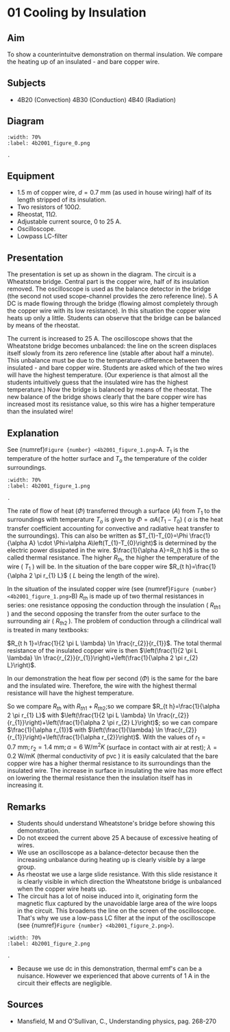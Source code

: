 # 01 Cooling by Insulation 
    
  
## Aim   
 To show a counterintuitve demonstration on thermal insulation. We compare the heating up of an insulated - and bare copper wire.    
  
## Subjects   
* 4B20 (Convection) 4B30 (Conduction) 4B40 (Radiation)   

## Diagram
   
```{figure} figures/figure_0.png  
:width: 70%  
:label: 4b2001_figure_0.png  

. 
```

## Equipment
- $1.5 \mathrm{~m}$ of copper wire, $d=0.7 \mathrm{~mm}$ (as used in house wiring) half of its length stripped of its insulation.
- Two resistors of $100 \Omega$.
- Rheostat, $11 \Omega$.
- Adjustable current source, $0$ to $25\mathrm{~A}$.
- Oscilloscope.
- Lowpass LC-filter
  
## Presentation   
The presentation is set up as shown in the diagram. The circuit is a Wheatstone bridge. Central part is the copper wire, half of its insulation removed. The oscilloscope is used as the balance detector in the bridge (the second not used scope-channel provides the zero reference line). $5 \mathrm{~A}$ DC is made flowing through the bridge (flowing almost completely through the copper wire with its low resistance). In this situation the copper wire heats up only a little. Students can observe that the bridge can be balanced by means of the rheostat.

The current is increased to $25\mathrm{~A}$. The oscilloscope shows that the Wheatstone bridge becomes unbalanced: the line on the screen displaces itself slowly from its zero reference line (stable after about half a minute). This unbalance must be due to the temperature-difference between the insulated - and bare copper wire. Students are asked which of the two wires will have the highest temperature. (Our experience is that almost all the students intuitively guess that the insulated wire has the highest temperature.) Now the bridge is balanced by means of the rheostat. The new balance of the bridge shows clearly that the bare copper wire has increased most its resistance value, so this wire has a higher temperature than the insulated wire!   
  
## Explanation   
See {numref}`Figure {number} <4b2001_figure_1.png>`A. $T_{1}$ is the temperature of the hotter surface and $T_{o}$ the temperature of the colder surroundings.   
```{figure} figures/figure_1.png  
:width: 70%  
:label: 4b2001_figure_1.png  

. 
```
The rate of flow of heat $(\Phi)$ transferred through a surface $(A)$ from $T_{1}$ to the surroundings with temperature $T_{o}$ is given by $\Phi=\alpha A\left(T_{1}-T_{0}\right)$ ( $\alpha$ is the heat transfer coefficient accounting for convective and radiative heat transfer to the surroundings). This can also be written as $T_{1}-T_{0}=\Phi \frac{1}{\alpha A} \cdot \Phi=\alpha A\left(T_{1}-T_{0}\right)$ is determined by the electric power dissipated in the wire. $\frac{1}{\alpha A}=R_{t h}$ is the so called thermal resistance. The higher $R_{t h}$, the higher the temperature of the wire ( $T_{1}$ ) will be. In the situation of the bare copper wire $R_{t h}=\frac{1}{\alpha 2 \pi r_{1} L}$ ( $L$ being the length of the wire).

In the situation of the insulated copper wire (see {numref}`Figure {number} <4b2001_figure_1.png>`B) $R_{t h}$ is made up of two thermal resistances in series: one resistance opposing the conduction through the insulation ( $R_{t h 1}$ ) and the second opposing the transfer from the outer surface to the surrounding air ( $R_{\text {th2 }}$ ). The problem of conduction through a cilindrical wall is treated in many textbooks:

$R_{t h 1}=\frac{1}{2 \pi L \lambda} \ln \frac{r_{2}}{r_{1}}$. The total thermal resistance of the insulated copper wire is then $\left(\frac{1}{2 \pi L \lambda} \ln \frac{r_{2}}{r_{1}}\right)+\left(\frac{1}{\alpha 2 \pi r_{2} L}\right)$.

In our demonstration the heat flow per second $(\Phi)$ is the same for the bare and the insulated wire. Therefore, the wire with the highest thermal resistance will have the highest temperature.

So we compare $R_{t h}$ with $R_{t h 1}+R_{t h 2}$;so we compare $R_{t h}=\frac{1}{\alpha 2 \pi r_{1} L}$ with $\left(\frac{1}{2 \pi L \lambda} \ln \frac{r_{2}}{r_{1}}\right)+\left(\frac{1}{\alpha 2 \pi r_{2} L}\right)$; so we can compare $\frac{1}{\alpha r_{1}}$ with $\left(\frac{1}{\lambda} \ln \frac{r_{2}}{r_{1}}\right)+\left(\frac{1}{\alpha r_{2}}\right)$. With the values of $r_{1}=0.7 \mathrm{~mm} ; r_{2}=1.4 \mathrm{~mm} ; \alpha=6 \mathrm{~W} / \mathrm{m}^{2} K$ (surface in contact with air at rest); $\lambda=0.2 \mathrm{~W} / \mathrm{mK}$ (thermal conductivity of $\mathrm{pvc}$ ) it is easily calculated that the bare copper wire has a higher thermal resistance to its surroundings than the insulated wire. The increase in surface in insulating the wire has more effect on lowering the thermal resistance then the insulation itself has in increasing it.
  
## Remarks
 *  Students should understand Wheatstone's bridge before showing this demonstration. 
 *  Do not exceed the current above $25\mathrm{~A}$ because of excessive heating of wires. 
 *  We use an oscilloscope as a balance-detector because then the increasing unbalance during heating up is clearly visible by a large group. 
 *  As rheostat we use a large slide resistance. With this slide resistance it is clearly visible in which direction the Wheatstone bridge is unbalanced when the copper wire heats up. 
 *  The circuit has a lot of noise induced into it, originating form the magnetic flux captured by the unavoidable large area of the wire loops in the circuit. This broadens the line on the screen of the oscilloscope. That's why we use a low-pass LC filter at the input of the oscilloscope (see {numref}`Figure {number} <4b2001_figure_2.png>`). 
   
```{figure} figures/figure_2.png  
:width: 70%  
:label: 4b2001_figure_2.png  

. 
```
 
 *  Because we use dc in this demonstration, thermal emf's can be a nuisance. However we experienced that above currents of $1\mathrm{~A}$ in the circuit their effects are negligible.
   
  
## Sources
 *  Mansfield, M and O'Sullivan, C., Understanding physics, pag. 268-270
  
